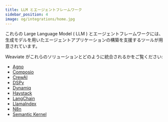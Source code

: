 ```yaml
---
title: LLM とエージェントフレームワーク
sidebar_position: 4
image: og/integrations/home.jpg
---
```


これらの Large Language Model ( LLM ) とエージェントフレームワークには、生成モデルを用いたエージェントアプリケーションの構築を支援するツールが用意されています。

 Weaviate がこれらのソリューションとどのように統合されるかをご覧ください:
* [Agno](/integrations/llm-agent-frameworks/agno/)
* [Composio](/integrations/llm-agent-frameworks/composio/)
* [CrewAI](/integrations/llm-agent-frameworks/crewai/)
* [DSPy](/integrations/llm-agent-frameworks/dspy/)
* [Dynamiq](/integrations/llm-agent-frameworks/dynamiq/)
* [Haystack](/integrations/llm-agent-frameworks/haystack/)
* [LangChain](/integrations/llm-agent-frameworks/langchain/)
* [LlamaIndex](/integrations/llm-agent-frameworks/llamaindex/)
* [N8n](/integrations/llm-agent-frameworks/n8n/)
* [Semantic Kernel](/integrations/llm-agent-frameworks/semantic-kernel/)



